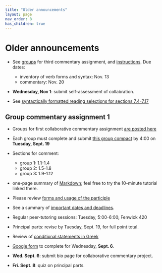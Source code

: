 ```yaml
---
title: "Older announcements"
layout: page
nav_order: 8
has_children: true
---
```



# Older announcements 



- See [groups](./groups) for third commentary assignment, and [instructions](./commentary_project/submission3/).  Due dates:
    - inventory of verb forms and syntax: Nov. 13
    - commentary: Nov. 20



- **Wednesday, Nov 1**: submit self-assessment of collabration.
- See [syntactically formatted reading selections for sections 7.4-7.17](./selections/)


## Group commentary assignment 1


- Groups for first collaborative commentary assignment [are posted here](./groups/)
- Each group must complete and submit [this group compact](https://neelsmith.github.io/greek213/Greek213-GroupCompact.docx) by 4:00 on **Tuesday, Sept. 19**
- Sections for comment:
    - group 1: 1.1-1.4
    - group 2: 1.5-1.8
    - group 3: 1.9-1.12


    
- one-page summary of [Markdown](https://commonmark.org/help/); feel free to try the 10-minute tutorial linked there.
- Please review [forms and usage of the participle](./review/participles/)
- See a summary of [important dates and deadlines](./deadlines/).
- Regular peer-tutoring sessions: Tuesday, 5:00-6:00, Fenwick 420
- Principal parts: revise by Tuesday, Sept. 19, for full point total.
- Review of [conditional statements in Greek](./review/conditions/)
- [Google form](https://forms.gle/wAi9oZjsK8xTeK2b6) to complete for Wednesday, **Sept. 6**.
- **Wed. Sept. 6**: submit bio page for collaborative commentary project.
- **Fri. Sept. 8**: quiz on principal parts.